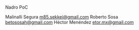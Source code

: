Nadro PoC

Malinalli Segura	<m85.sekkei@gmail.com>
Roberto Sosa		<betososah@gmail.com>
Héctor Menéndez 	<etor.mx@gmail.com>
